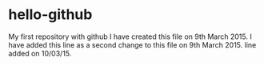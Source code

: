 # hello-github
My first repository with github
I have created this file on 9th March 2015.
I have added this line as a second change to this file on 9th March 2015.
line added on 10/03/15.

